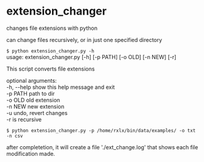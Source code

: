 # extension_changer
changes file extensions with python

can change files recursively, or in just one specified directory

`$ python extension_changer.py -h`
<br/>
usage: extension_changer.py [-h] [-p PATH] [-o OLD] [-n NEW] [-r]

This script converts file extensions

optional arguments:<br/>
  -h, --help  show this help message and exit<br/>
  -p PATH     path to dir<br/>
  -o OLD      old extension<br/>
  -n NEW      new extension<br/>
  -u          undo, revert changes<br/>
  -r          is recursive<br/>

`$ python extension_changer.py -p /home/rxlx/bin/data/examples/ -o txt -n csv`


after completetion, it will create a file  './ext_change.log' that shows each file modification made.
